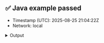 ## ✅ Java example passed
- Timestamp (UTC): 2025-08-25 21:04:22Z
- Network: local

<details><summary>Output</summary>

Hedera account created: 0.0.1003
EVM Address: 0x36dfc70c428b6c2fe2870ead7406427fadf4627f


Waiting for Mirror Node to update...

Account balance not yet available in Mirror Node
</details>
